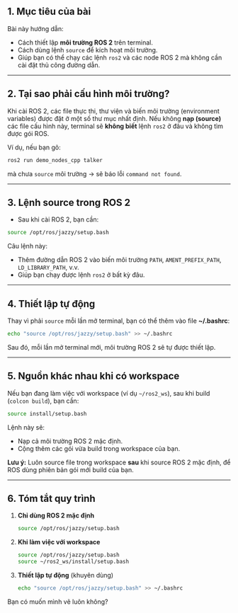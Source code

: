 ## **1. Mục tiêu của bài**

Bài này hướng dẫn:

* Cách thiết lập **môi trường ROS 2** trên terminal.
* Cách dùng lệnh `source` để kích hoạt môi trường.
* Giúp bạn có thể chạy các lệnh `ros2` và các node ROS 2 mà không cần cài đặt thủ công đường dẫn.

---

## **2. Tại sao phải cấu hình môi trường?**

Khi cài ROS 2, các file thực thi, thư viện và biến môi trường (environment variables) được đặt ở một số thư mục nhất định.
Nếu không **nạp (source)** các file cấu hình này, terminal sẽ **không biết** lệnh `ros2` ở đâu và không tìm được gói ROS.

Ví dụ, nếu bạn gõ:

```bash
ros2 run demo_nodes_cpp talker
```

mà chưa `source` môi trường → sẽ báo lỗi `command not found`.

---

## **3. Lệnh source trong ROS 2**

* Sau khi cài ROS 2, bạn cần:

```bash
source /opt/ros/jazzy/setup.bash
```

Câu lệnh này:

* Thêm đường dẫn ROS 2 vào biến môi trường `PATH`, `AMENT_PREFIX_PATH`, `LD_LIBRARY_PATH`, v.v.
* Giúp bạn chạy được lệnh `ros2` ở bất kỳ đâu.

---

## **4. Thiết lập tự động**

Thay vì phải `source` mỗi lần mở terminal, bạn có thể thêm vào file **\~/.bashrc**:

```bash
echo "source /opt/ros/jazzy/setup.bash" >> ~/.bashrc
```

Sau đó, mỗi lần mở terminal mới, môi trường ROS 2 sẽ tự được thiết lập.

---

## **5. Nguồn khác nhau khi có workspace**

Nếu bạn đang làm việc với workspace (ví dụ `~/ros2_ws`), sau khi build (`colcon build`), bạn cần:

```bash
source install/setup.bash
```

Lệnh này sẽ:

* Nạp cả môi trường ROS 2 mặc định.
* Cộng thêm các gói vừa build trong workspace của bạn.

**Lưu ý:** Luôn source file trong workspace **sau** khi source ROS 2 mặc định, để ROS dùng phiên bản gói mới build của bạn.

---

## **6. Tóm tắt quy trình**

1. **Chỉ dùng ROS 2 mặc định**

   ```bash
   source /opt/ros/jazzy/setup.bash
   ```

2. **Khi làm việc với workspace**

   ```bash
   source /opt/ros/jazzy/setup.bash
   source ~/ros2_ws/install/setup.bash
   ```

3. **Thiết lập tự động** (khuyên dùng)

   ```bash
   echo "source /opt/ros/jazzy/setup.bash" >> ~/.bashrc
   ```
Bạn có muốn mình vẽ luôn không?

